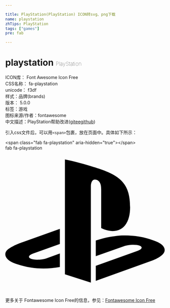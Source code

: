 ```yaml
---

title: PlayStation(PlayStation) ICON转svg、png下载
name: playstation
zhTips: PlayStation
tags: ["games"]
pre: fab

---
```


# playstation  <small style="font-size: 60%;font-weight: 100">PlayStation</small>


<div class="detail-page">
<p>
<span>
ICON库：
<span class="badge-secondary badge">Font Awesome Icon Free</span> 
</span>
<br/>
<span>
CSS名称：
<span class="badge-secondary badge">fa-playstation</span> 
</span>
<br/>
<span>
unicode：
<span class="badge-secondary badge">f3df</span> 
<copy-btn content='f3df' btn-title=""></copy-btn>
<copy-btn :content='String.fromCodePoint(parseInt("f3df", 16))' btn-title="复制U"></copy-btn>
</span><br/><span>样式：<span class="badge-light badge">品牌(brands)</span></span>
<br/>
<span>
版本：
<span class="badge-secondary badge">5.0.0</span> 
</span><br/><span>标签：<span class="badge-light badge"><router-link to="/tags/games.html">游戏</router-link></span></span>
<br/>
<span>图标来源/作者：<span class="badge-light badge">fontawesome</span></span> 
<br/>
<span class="zh-detail">中文描述：<span class="badge-primary badge">PlayStation</span><span class="help-link"><span>帮助改进</span>(<a href="https://gitee.com/liuwave/icon-helper/edit/master/json/fontawesome/brands/playstation.json" target="_blank" rel="noopener noreferrer">gitee</a><a href="https://github.com/liuwave/icon-helper/edit/master/json/fontawesome/brands/playstation.json" target="_blank" rel="noopener noreferrer">github</a></span>)</span><br/>
</p>
</div>
<div class="alert alert-dark">
  <i class="fab fa-playstation fa-xs"></i>
  <i class="fab fa-playstation fa-sm"></i>
  <i class="fab fa-playstation fa-lg"></i>
  <i class="fab fa-playstation fa-2x"></i>
  <i class="fab fa-playstation fa-3x"></i>
  <i class="fab fa-playstation fa-5x"></i>
  <i class="fab fa-playstation fa-7x"></i>
</div>
<div>
  <p>引入css文件后，可以用<code>&lt;span&gt;</code>包裹，放在页面中。具体如下所示：    
  </p>
  <div class="alert alert-primary" style="font-size: 14px">
    &lt;span class="fab fa-playstation" aria-hidden="true"&gt;&lt;/span&gt;
    <copy-btn content='<span class="fab fa-playstation" aria-hidden="true"></span>'></copy-btn>
  </div>
  <div class="alert alert-secondary">
    <i class="fab fa-playstation"
    style="font-size: 24px"
    aria-hidden="true"></i> fab fa-playstation
    <copy-btn content="fab fa-playstation" btn-title="复制图标名称"></copy-btn>
  </div>
</div>
<div id="svg" class="svg-wrap">
<svg xmlns="http://www.w3.org/2000/svg" viewBox="0 0 576 512"><path d="M570.9 372.3c-11.3 14.2-38.8 24.3-38.8 24.3L327 470.2v-54.3l150.9-53.8c17.1-6.1 19.8-14.8 5.8-19.4-13.9-4.6-39.1-3.3-56.2 2.9L327 381.1v-56.4c23.2-7.8 47.1-13.6 75.7-16.8 40.9-4.5 90.9.6 130.2 15.5 44.2 14 49.2 34.7 38 48.9zm-224.4-92.5v-139c0-16.3-3-31.3-18.3-35.6-11.7-3.8-19 7.1-19 23.4v347.9l-93.8-29.8V32c39.9 7.4 98 24.9 129.2 35.4C424.1 94.7 451 128.7 451 205.2c0 74.5-46 102.8-104.5 74.6zM43.2 410.2c-45.4-12.8-53-39.5-32.3-54.8 19.1-14.2 51.7-24.9 51.7-24.9l134.5-47.8v54.5l-96.8 34.6c-17.1 6.1-19.7 14.8-5.8 19.4 13.9 4.6 39.1 3.3 56.2-2.9l46.4-16.9v48.8c-51.6 9.3-101.4 7.3-153.9-10z"/></svg>
</div>
<detail full-name='fa-playstation'></detail>
    
<div><p>更多关于  Fontawesome Icon Free的信息，参见：<a target="_blank" href="https://iconhelper.cn/fontawesome.html">Fontawesome Icon Free</a>
</p></div>
